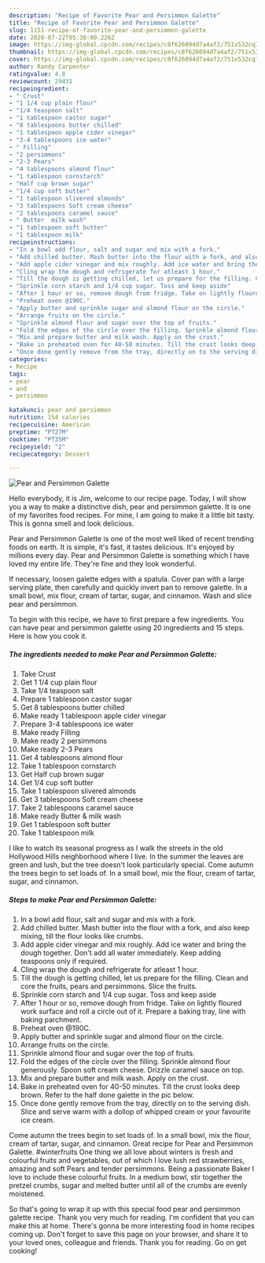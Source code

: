 ```yaml
---
description: "Recipe of Favorite Pear and Persimmon Galette"
title: "Recipe of Favorite Pear and Persimmon Galette"
slug: 1151-recipe-of-favorite-pear-and-persimmon-galette
date: 2020-07-22T05:30:00.226Z
image: https://img-global.cpcdn.com/recipes/c8f626094d7a4af2/751x532cq70/pear-and-persimmon-galette-recipe-main-photo.jpg
thumbnail: https://img-global.cpcdn.com/recipes/c8f626094d7a4af2/751x532cq70/pear-and-persimmon-galette-recipe-main-photo.jpg
cover: https://img-global.cpcdn.com/recipes/c8f626094d7a4af2/751x532cq70/pear-and-persimmon-galette-recipe-main-photo.jpg
author: Randy Carpenter
ratingvalue: 4.8
reviewcount: 29431
recipeingredient:
- " Crust"
- "1 1/4 cup plain flour"
- "1/4 teaspoon salt"
- "1 tablespoon castor sugar"
- "8 tablespoons butter chilled"
- "1 tablespoon apple cider vinegar"
- "3-4 tablespoons ice water"
- " Filling"
- "2 persimmons"
- "2-3 Pears"
- "4 tablespoons almond flour"
- "1 tablespoon cornstarch"
- "Half cup brown sugar"
- "1/4 cup soft butter"
- "1 tablespoon slivered almonds"
- "3 tablespoons Soft cream cheese"
- "2 tablespoons caramel sauce"
- " Butter  milk wash"
- "1 tablespoon soft butter"
- "1 tablespoon milk"
recipeinstructions:
- "In a bowl add flour, salt and sugar and mix with a fork."
- "Add chilled butter. Mash butter into the flour with a fork, and also keep mixing, till the flour looks like crumbs."
- "Add apple cider vinegar and mix roughly. Add ice water and bring the dough together. Don&#39;t add all water immediately. Keep adding teaspoons only if required."
- "Cling wrap the dough and refrigerate for atleast 1 hour."
- "Till the dough is getting chilled, let us prepare for the filling. Clean and core the fruits, pears and persimmons. Slice the fruits."
- "Sprinkle corn starch and 1/4 cup sugar. Toss and keep aside"
- "After 1 hour or so, remove dough from fridge. Take on lightly floured work surface and roll a circle out of it. Prepare a baking tray, line with baking parchment."
- "Preheat oven @190C."
- "Apply butter and sprinkle sugar and almond flour on the circle."
- "Arrange fruits on the circle."
- "Sprinkle almond flour and sugar over the top of fruits."
- "Fold the edges of the circle over the filling. Sprinkle almond flour generously. Spoon soft cream cheese. Drizzle caramel sauce on top."
- "Mix and prepare butter and milk wash. Apply on the crust."
- "Bake in preheated oven for 40-50 minutes. Till the crust looks deep brown. Refer to the half done galette in the pic below."
- "Once done gently remove from the tray, directly on to the serving dish. Slice and serve warm with a dollop of whipped cream or your favourite ice cream."
categories:
- Recipe
tags:
- pear
- and
- persimmon

katakunci: pear and persimmon 
nutrition: 154 calories
recipecuisine: American
preptime: "PT27M"
cooktime: "PT35M"
recipeyield: "2"
recipecategory: Dessert

---
```



![Pear and Persimmon Galette](https://img-global.cpcdn.com/recipes/c8f626094d7a4af2/751x532cq70/pear-and-persimmon-galette-recipe-main-photo.jpg)

Hello everybody, it is Jim, welcome to our recipe page. Today, I will show you a way to make a distinctive dish, pear and persimmon galette. It is one of my favorites food recipes. For mine, I am going to make it a little bit tasty. This is gonna smell and look delicious.

Pear and Persimmon Galette is one of the most well liked of recent trending foods on earth. It is simple, it's fast, it tastes delicious. It's enjoyed by millions every day. Pear and Persimmon Galette is something which I have loved my entire life. They're fine and they look wonderful.

If necessary, loosen galette edges with a spatula. Cover pan with a large serving plate, then carefully and quickly invert pan to remove galette. In a small bowl, mix flour, cream of tartar, sugar, and cinnamon. Wash and slice pear and persimmon.


To begin with this recipe, we have to first prepare a few ingredients. You can have pear and persimmon galette using 20 ingredients and 15 steps. Here is how you cook it.

<!--inarticleads1-->

##### The ingredients needed to make Pear and Persimmon Galette:

1. Take  Crust
1. Get 1 1/4 cup plain flour
1. Take 1/4 teaspoon salt
1. Prepare 1 tablespoon castor sugar
1. Get 8 tablespoons butter chilled
1. Make ready 1 tablespoon apple cider vinegar
1. Prepare 3-4 tablespoons ice water
1. Make ready  Filling
1. Make ready 2 persimmons
1. Make ready 2-3 Pears
1. Get 4 tablespoons almond flour
1. Take 1 tablespoon cornstarch
1. Get Half cup brown sugar
1. Get 1/4 cup soft butter
1. Take 1 tablespoon slivered almonds
1. Get 3 tablespoons Soft cream cheese
1. Take 2 tablespoons caramel sauce
1. Make ready  Butter &amp; milk wash
1. Get 1 tablespoon soft butter
1. Take 1 tablespoon milk


I like to watch its seasonal progress as I walk the streets in the old Hollywood Hills neighborhood where I live. In the summer the leaves are green and lush, but the tree doesn&#39;t look particularly special. Come autumn the trees begin to set loads of. In a small bowl, mix the flour, cream of tartar, sugar, and cinnamon. 

<!--inarticleads2-->

##### Steps to make Pear and Persimmon Galette:

1. In a bowl add flour, salt and sugar and mix with a fork.
1. Add chilled butter. Mash butter into the flour with a fork, and also keep mixing, till the flour looks like crumbs.
1. Add apple cider vinegar and mix roughly. Add ice water and bring the dough together. Don&#39;t add all water immediately. Keep adding teaspoons only if required.
1. Cling wrap the dough and refrigerate for atleast 1 hour.
1. Till the dough is getting chilled, let us prepare for the filling. Clean and core the fruits, pears and persimmons. Slice the fruits.
1. Sprinkle corn starch and 1/4 cup sugar. Toss and keep aside
1. After 1 hour or so, remove dough from fridge. Take on lightly floured work surface and roll a circle out of it. Prepare a baking tray, line with baking parchment.
1. Preheat oven @190C.
1. Apply butter and sprinkle sugar and almond flour on the circle.
1. Arrange fruits on the circle.
1. Sprinkle almond flour and sugar over the top of fruits.
1. Fold the edges of the circle over the filling. Sprinkle almond flour generously. Spoon soft cream cheese. Drizzle caramel sauce on top.
1. Mix and prepare butter and milk wash. Apply on the crust.
1. Bake in preheated oven for 40-50 minutes. Till the crust looks deep brown. Refer to the half done galette in the pic below.
1. Once done gently remove from the tray, directly on to the serving dish. Slice and serve warm with a dollop of whipped cream or your favourite ice cream.


Come autumn the trees begin to set loads of. In a small bowl, mix the flour, cream of tartar, sugar, and cinnamon. Great recipe for Pear and Persimmon Galette. #winterfruits One thing we all love about winters is fresh and colourful fruits and vegetables, out of which I love lush red strawberries, amazing and soft Pears and tender persimmons. Being a passionate Baker I love to include these colourful fruits. In a medium bowl, stir together the pretzel crumbs, sugar and melted butter until all of the crumbs are evenly moistened. 

So that's going to wrap it up with this special food pear and persimmon galette recipe. Thank you very much for reading. I'm confident that you can make this at home. There's gonna be more interesting food in home recipes coming up. Don't forget to save this page on your browser, and share it to your loved ones, colleague and friends. Thank you for reading. Go on get cooking!
